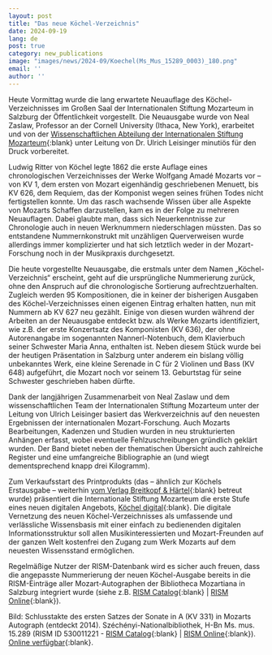 ```yaml
---
layout: post
title: "Das neue Köchel-Verzeichnis"
date: 2024-09-19
lang: de
post: true
category: new_publications
image: "images/news/2024-09/Koechel(Ms_Mus_15289_0003)_180.png"
email: ''
author: ''
---
```


Heute Vormittag wurde die lang erwartete Neuauflage des Köchel-Verzeichnisses im Großen Saal der Internationalen Stiftung Mozarteum in Salzburg der Öffentlichkeit vorgestellt. Die Neuausgabe wurde von Neal Zaslaw, Professor an der Cornell University (Ithaca, New York), erarbeitet und von der [Wissenschaftlichen Abteilung der Internationalen Stiftung Mozarteum]( https://mozarteum.at/wissenschaft){:blank} unter Leitung von Dr. Ulrich Leisinger minutiös für den Druck vorbereitet.

Ludwig Ritter von Köchel legte 1862 die erste Auflage eines chronologischen Verzeichnisses der Werke Wolfgang Amadé Mozarts vor – von KV 1, dem ersten von Mozart eigenhändig geschriebenen Menuett, bis KV 626, dem Requiem, das der Komponist wegen seines frühen Todes nicht fertigstellen konnte. Um das rasch wachsende Wissen über alle Aspekte von Mozarts Schaffen darzustellen, kam es in der Folge zu mehreren Neuauflagen. Dabei glaubte man, dass sich Neuerkenntnisse zur Chronologie auch in neuen Werknummern niederschlagen müssten. Das so entstandene Nummernkonstrukt mit unzähligen Querverweisen wurde allerdings immer komplizierter und hat sich letztlich weder in der Mozart-Forschung noch in der Musikpraxis durchgesetzt.

Die heute vorgestellte Neuausgabe, die erstmals unter dem Namen „Köchel-Verzeichnis“ erscheint, geht auf die ursprüngliche Nummerierung zurück, ohne den Anspruch auf die chronologische Sortierung aufrechtzuerhalten. Zugleich werden 95 Kompositionen, die in keiner der bisherigen Ausgaben des Köchel-Verzeichnisses einen eigenen Eintrag erhalten hatten, nun mit Nummern ab KV 627 neu gezählt. Einige von diesen wurden während der Arbeiten an der Neuausgabe entdeckt bzw. als Werke Mozarts identifiziert, wie z.B. der erste Konzertsatz des Komponisten (KV 636), der ohne Autorenangabe im sogenannten Nannerl-Notenbuch, dem Klavierbuch seiner Schwester Maria Anna, enthalten ist. Neben diesem Stück wurde bei der heutigen Präsentation in Salzburg unter anderem ein bislang völlig unbekanntes Werk, eine kleine Serenade in C für 2 Violinen und Bass (KV 648) aufgeführt, die Mozart noch vor seinem 13. Geburtstag für seine Schwester geschrieben haben dürfte.

Dank der langjährigen Zusammenarbeit von Neal Zaslaw und dem wissenschaftlichen Team der Internationalen Stiftung Mozarteum unter der Leitung von Ulrich Leisinger basiert das Werkverzeichnis auf den neuesten Ergebnissen der internationalen Mozart-Forschung. Auch Mozarts Bearbeitungen, Kadenzen und Studien wurden in neu strukturierten Anhängen erfasst, wobei eventuelle Fehlzuschreibungen gründlich geklärt wurden. Der Band bietet neben der thematischen Übersicht auch zahlreiche Register und eine umfangreiche Bibliographie an (und wiegt dementsprechend knapp drei Kilogramm).

Zum Verkaufsstart des Printprodukts (das – ähnlich zur Köchels Erstausgabe – weiterhin [vom Verlag Breitkopf & Härtel]( https://www.breitkopf.com/work/20546/){:blank} betreut wurde) präsentiert die Internationale Stiftung Mozarteum die erste Stufe eines neuen digitalen Angebots, [Köchel digital](https://kv.mozarteum.at/de){:blank}. Die digitale Vernetzung des neuen Köchel-Verzeichnisses als umfassende und verlässliche Wissensbasis mit einer einfach zu bedienenden digitalen Informationsstruktur soll allen Musikinteressierten und Mozart-Freunden auf der ganzen Welt kostenfrei den Zugang zum Werk Mozarts auf dem neuesten Wissensstand ermöglichen.

Regelmäßige Nutzer der RISM-Datenbank wird es sicher auch freuen, dass die angepasste Nummerierung der neuen Köchel-Ausgabe bereits in die RISM-Einträge aller Mozart-Autographen der Bibliotheca Mozartiana in Salzburg integriert wurde (siehe z.B. [RISM Catalog]( https://opac.rism.info/search?id=659100299&View=rism){:blank} \| [RISM Online]( https://rism.online/sources/659100299){:blank}).

Bild: Schlusstakte des ersten Satzes der Sonate in A (KV 331) in Mozarts Autograph (entdeckt 2014). Széchényi-Nationalbibliothek, H-Bn Ms. mus. 15.289 (RISM ID 530011221 - [RISM Catalog](https://opac.rism.info/search?id=530011221&View=rism){:blank} \| [RISM Online](https://rism.online/sources/530011221){:blank}). [Online verfügbar](https://mozart.oszk.hu/index_en.html){:blank}.

